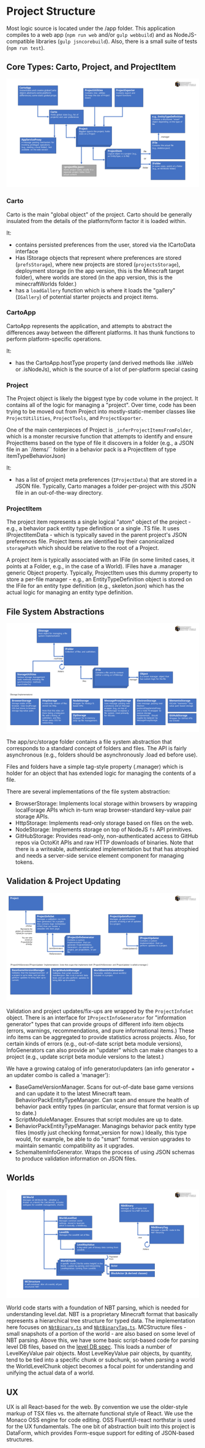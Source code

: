 # Project Structure

Most logic source is located under the /app folder. This application compiles to a web app (`npm run web` and/or `gulp webbuild`) and as NodeJS-compatible libraries (`gulp jsncorebuild`). Also, there is a small suite of tests (`npm run test`).  

## Core Types: Carto, Project, and ProjectItem

![Structure of Carto, Project, Project Item objects type diagram](./misc/code/cartoproject.png)

### Carto

Carto is the main "global object" of the project. Carto should be generally insulated from the details of the platform/form factor it is loaded within.

It:

* contains persisted preferences from the user, stored via the ICartoData interface
* Has IStorage objects that represent where preferences are stored (`prefsStorage`), where new projects are stored (`projectsStorage`), deployment storage (in the app version, this is the Minecraft target folder), where worlds are stored (in the app version, this is the minecraftWorlds folder.)
* has a `loadGallery` function which is where it loads the "gallery" (`IGallery`) of potential starter projects and project items.

### CartoApp

CartoApp represents the application, and attempts to abstract the differences away between the different platforms. It has thunk functions to perform platform-specific operations.

It:

* has the CartoApp.hostType property (and derived methods like .isWeb or .isNodeJs), which is the source of a lot of per-platform special casing

### Project

The Project object is likely the biggest type by code volume in the project. It contains all of the logic for managing a "project". Over time, code has been trying to be moved out from Project into mostly-static-member classes like `ProjectUtilities`, `ProjectTools`, and `ProjectExporter`.

One of the main centerpieces of Project is `_inferProjectItemsFromFolder`, which is a monster recursive function that attempts to identify and ensure ProjectItems based on the type of file it discovers in a folder (e.g., a JSON file in an `/items/`` folder in a behavior pack is a ProjectItem of type itemTypeBehaviorJson)

It:

* has a list of project meta preferences (`IProjectData`) that are stored in a JSON file. Typically, Carto manages a folder per-project with this JSON file in an out-of-the-way directory.

### ProjectItem

The project item represents a single logical "atom" object of the project - e.g., a behavior pack entity type definition or a single .TS file. It uses IProjectItemData - which is typically saved in the parent project's JSON preferences file. Project Items are identified by their canonicalized `storagePath` which should be relative to the root of a Project.  

A project item is typically associated with an IFile (in some limited cases, it points at a Folder, e.g., in the case of a World). IFiles have a .manager generic Object property. Typically, ProjectItem uses this dummy property to store a per-file manager - e.g., an EntityTypeDefinition object is stored on the IFile for an entity type definition (e.g., skeleton.json) which has the actual logic for managing an entity type definition.

## File System Abstractions

![File System abstraction and implementation objects type diagram](./misc/code/istorage.png)

The app/src/storage folder contains a file system abstraction that corresponds to a standard concept of folders and files. The API is fairly asynchronous (e.g., folders should be asynchronously .load ed before use).

Files and folders have a simple tag-style property (.manager) which is holder for an object that has extended logic for managing the contents of a file.

There are several implementations of the file system abstraction:

* BrowserStorage: Implements local storage within browsers by wrapping localForage APIs which in-turn wrap browser-standard key-value pair storage APIs.
* HttpStorage: Implements read-only storage based on files on the web.
* NodeStorage: Implements storage on top of NodeJS `fs` API primitives.
* GitHubStorage: Provides read-only, non-authenticated access to GitHub repos via OctoKit APIs and raw HTTP downloads of binaries. Note that there is a writeable, authenticated implementation but that has atrophied and needs a server-side service element component for managing tokens.

## Validation & Project Updating

![Validator and updaters types diagram](./misc/code/validation.png)

Validation and project updates/fix-ups are wrapped by the `ProjectInfoSet` object. There is an interface for `IProjectInfoGenerator` for "information generator" types that can provide groups of different info item objects (errors, warnings, recommendations, and pure informational items.) These info items can be aggregated to provide statistics across projects. Also, for certain kinds of errors (e.g., out-of-date script beta module versions), InfoGenerators can also provide an "updater" which can make changes to a project (e.g., update script beta module versions to the latest.)

We have a growing catalog of info generator/updaters (an info generator + an updater combo is called a 'manager'):

* BaseGameVersionManager. Scans for out-of-date base game versions and can update it to the latest Minecraft team.
BehaviorPackEntityTypeManager. Can scan and ensure the health of behavior pack entity types (in particular, ensure that format version is up to date.)
* ScriptModuleManager. Ensures that script modules are up to date.
* BehaviorPackEntityTypeManager. Managings behavior pack entity type files (mostly just checking format_version for now.)  Ideally, this type would, for example, be able to do "smart" format version upgrades to maintain semantic compatibility as it upgrades.
* SchemaItemInfoGenerator. Wraps the process of using JSON schemas to produce validation information on JSON files.

## Worlds

![World types diagram](./misc/code/world.png)

World code starts with a foundation of NBT parsing, which is needed for understanding level.dat. NBT is a proprietary Minecraft format that basically represents a hierarchical tree structure for typed data. The implementation here focuses on [`NbtBinary.ts`](./app/src/minecraft/NbtBinary.ts) and [`NbtBinaryTag.ts`](./app/src/minecraft/NbtBinaryTag.ts). MCStructure files - small snapshots of a portion of the world - are also based on some level of NBT parsing. Above this, we have some basic script-based code for parsing level DB files, based on the [level DB spec](https://github.com/google/leveldb). This loads a number of LevelKeyValue pair objects. Most LevelKeyValue pair objects, by quantity, tend to be tied into a specific chunk or subchunk, so when parsing a world the WorldLevelChunk object becomes a focal point for understanding and unifying the actual data of a world.

## UX

UX is all React-based for the web. By convention we use the older-style markup of TSX files vs. the alternate functional style of React. We use the Monaco OSS engine for code editing. OSS FluentUI-react northstar is used for the UX fundamentals. The one bit of abstraction built into this project is DataForm, which provides Form-esque support for editing of JSON-based structures.
